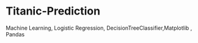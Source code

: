 # Titanic-Prediction
Machine Learning, Logistic Regression, DecisionTreeClassifier,Matplotlib , Pandas


